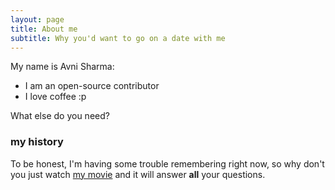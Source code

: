 ```yaml
---
layout: page
title: About me
subtitle: Why you'd want to go on a date with me
---
```


My name is Avni Sharma:

- I am an open-source contributor
- I love coffee :p

What else do you need?

### my history

To be honest, I'm having some trouble remembering right now, so why don't you just watch [my movie](http://en.wikipedia.org/wiki/The_Princess_Bride_%28film%29) and it will answer **all** your questions.
